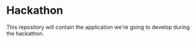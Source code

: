 # Hackathon

This repository will contain the application we're going to develop during the hackathon.
